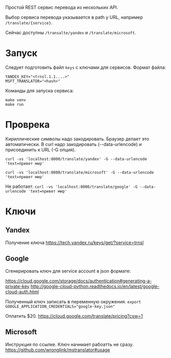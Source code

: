 Простой  REST сервис перевода из нескольких API.

Выбор сервиса перевода указывается в path у URL, например `/translate/{service}`.

Сейчас доступны `/transalte/yandex` и `/translate/microsoft`.

# Запуск

Следует подготовить файл `keys` с ключами для сервисов.
Формат файла:

```
YANDEX_KEY="<trnsl.1.1....>"
MSFT_TRANSLATOR="<hash>"
```

Команды для запуска сервиса:

```
make venv
make run
```

# Проврека

Кириллические символы надо закодировать. Браузер делает это автоматически. 
В curl надо закодировать (--data-urlencode) и присоединить к URL (-G опция).

```curl -vs 'localhost:8000/translate/yandex' -G --data-urlencode 'text=привет мир'```

```curl -vs 'localhost:8000/translate/microsoft' -G --data-urlencode 'text=привет мир'```

 Не работает.
```curl -vs 'localhost:8000/translate/google' -G --data-urlencode 'text=привет мир'```


# Ключи

## Yandex
Получение ключа
https://tech.yandex.ru/keys/get/?service=trnsl


## Google

Сгенерировать ключ для service account в json формате:

https://cloud.google.com/storage/docs/authentication#generating-a-private-key
http://google-cloud-python.readthedocs.io/en/latest/google-cloud-auth.html

Полученный ключ записать в переменную окружения.
`export GOOGLE_APPLICATION_CREDENTIALS="google-key.json"`

Оплатить $20.
https://cloud.google.com/translate/pricing?csw=1


## Microsoft
Инструкция по ссылке. Ключ начниает рабоатть не сразу.
https://github.com/wronglink/mstranslator#usage